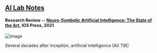 ## <u>AI Lab Notes</u>

#### **Research Review --** [Neuro-Symbolic Artificial Intelligence: The State of the Art,](https://ebooks.iospress.nl/ISBN/978-1-64368-245-7) IOS Press, 2021

![image](https://user-images.githubusercontent.com/71346897/187091386-6ad07ff7-f5f2-41d8-9c0c-b53b2735e622.jpeg)


Several decades after inception, artificial intelligence (AI)  TBC
